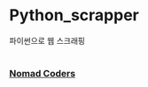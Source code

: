 # Python_scrapper
파이썬으로 웹 스크래핑
<br/><br/>

<h3><a href = "https://nomadcoders.co/python-challenge"> Nomad Coders </a></h3>
